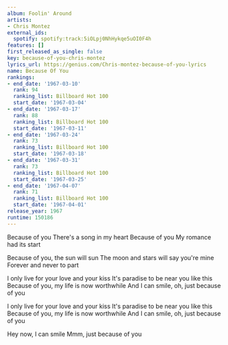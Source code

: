 ```yaml
---
album: Foolin' Around
artists:
- Chris Montez
external_ids:
  spotify: spotify:track:5iOLpj0NhHykqe5uOI0F4h
features: []
first_released_as_single: false
key: because-of-you-chris-montez
lyrics_url: https://genius.com/Chris-montez-because-of-you-lyrics
name: Because Of You
rankings:
- end_date: '1967-03-10'
  rank: 94
  ranking_list: Billboard Hot 100
  start_date: '1967-03-04'
- end_date: '1967-03-17'
  rank: 88
  ranking_list: Billboard Hot 100
  start_date: '1967-03-11'
- end_date: '1967-03-24'
  rank: 73
  ranking_list: Billboard Hot 100
  start_date: '1967-03-18'
- end_date: '1967-03-31'
  rank: 73
  ranking_list: Billboard Hot 100
  start_date: '1967-03-25'
- end_date: '1967-04-07'
  rank: 71
  ranking_list: Billboard Hot 100
  start_date: '1967-04-01'
release_year: 1967
runtime: 150186
---
```

Because of you
There's a song in my heart
Because of you
My romance had its start

Because of you, the sun will sun
The moon and stars will say you're mine
Forever and never to part

I only live for your love and your kiss
It's paradise to be near you like this
Because of you, my life is now worthwhile
And I can smile, oh, just because of you

I only live for your love and your kiss
It's paradise to be near you like this
Because of you, my life is now worthwhile
And I can smile, oh, just because of you

Hey now, I can smile
Mmm, just because of you
